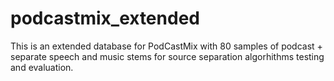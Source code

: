 # podcastmix_extended
This is an extended database for PodCastMix with 80 samples of podcast + separate speech and music stems for source separation algorhithms testing and evaluation.
